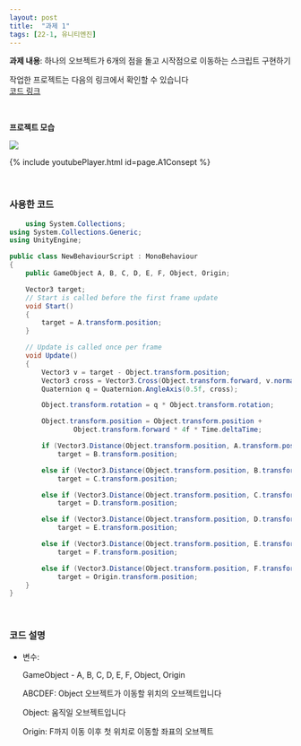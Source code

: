 ```yaml
---
layout: post
title:  "과제 1"
tags: [22-1, 유니티엔진]
---
```


**과제 내용**:  하나의 오브젝트가 6개의 점을 돌고 시작점으로 이동하는 스크립트 구현하기

작업한 프로젝트는 다음의 링크에서 확인할 수 있습니다<br>[코드 링크](https://github.com/BlackWerf1257/2022_UnityEngine_Study/tree/Object_Following)

<br>

**프로젝트 모습**

![]({{link}}/assets/img/UnityEngine/A1_View.png)

{% include youtubePlayer.html id=page.A1Consept %}

<br>

### 사용한 코드

~~~c#
    using System.Collections;
using System.Collections.Generic;
using UnityEngine;

public class NewBehaviourScript : MonoBehaviour
{
    public GameObject A, B, C, D, E, F, Object, Origin;

    Vector3 target;
    // Start is called before the first frame update
    void Start()
    {
        target = A.transform.position;
    }

    // Update is called once per frame
    void Update()
    {
        Vector3 v = target - Object.transform.position;
        Vector3 cross = Vector3.Cross(Object.transform.forward, v.normalized);
        Quaternion q = Quaternion.AngleAxis(0.5f, cross);

        Object.transform.rotation = q * Object.transform.rotation;

        Object.transform.position = Object.transform.position +
                Object.transform.forward * 4f * Time.deltaTime;

        if (Vector3.Distance(Object.transform.position, A.transform.position) <= 0.5f)
            target = B.transform.position;

        else if (Vector3.Distance(Object.transform.position, B.transform.position) <= 0.5f)
            target = C.transform.position;

        else if (Vector3.Distance(Object.transform.position, C.transform.position) <= 0.5f)
            target = D.transform.position;

        else if (Vector3.Distance(Object.transform.position, D.transform.position) <= 0.5f)
            target = E.transform.position;

        else if (Vector3.Distance(Object.transform.position, E.transform.position) <= 0.5f)
            target = F.transform.position;

        else if (Vector3.Distance(Object.transform.position, F.transform.position) <= 0.5f)
            target = Origin.transform.position;
    }
}

~~~

<br>

### 코드 설명

- 변수:

  GameObject - A, B, C, D, E, F, Object, Origin

  ABCDEF: Object 오브젝트가 이동할 위치의 오브젝트입니다

  Object: 움직일 오브젝트입니다

  Origin: F까지 이동 이후 첫 위치로 이동할 좌표의 오브젝트